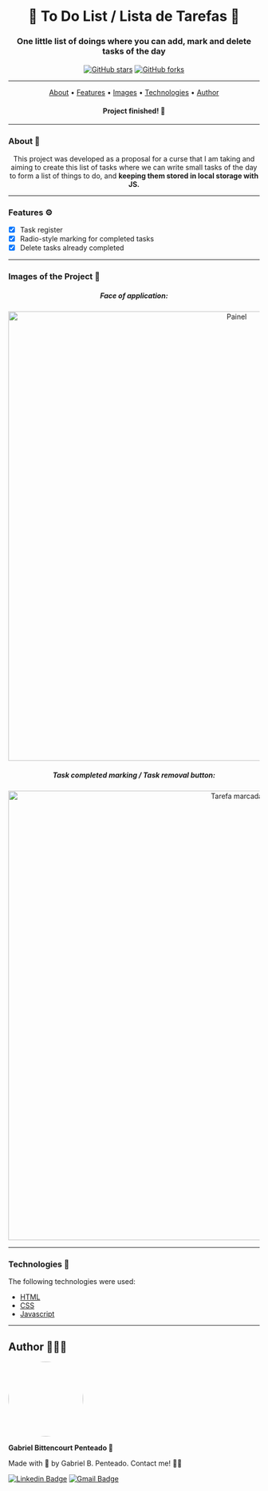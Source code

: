 <h1 align='center'> 📓 To Do List / Lista de Tarefas 📓</h1>
<h3 align='center'> One little list of doings where you can add, mark and delete tasks of the day</h3>
<div align='center'>
 <a href="https://github.com/gabrlcj/to-do-list/stargazers"><img align='center' alt="GitHub stars" src="https://img.shields.io/github/stars/gabrlcj/to-do-list"></a>
 <a href="https://github.com/gabrlcj/to-do-list/network"><img align='center' alt="GitHub forks" src="https://img.shields.io/github/forks/gabrlcj/to-do-list?color=purple"></a>
</div>

---

<p align="center">
 <a href="#about-">About</a> • 
 <a href="#features-%EF%B8%8F">Features</a> • 
 <a href='#images-of-the-project-'>Images</a> •
 <a href="#technologies-">Technologies</a> • 
 <a href="#author-">Author</a>
</p>

<h4 align='center'> Project finished! 🚀</h4>

---

### About 📝
<p align='center'>
 This project was developed as a proposal for a curse that I am taking and aiming to create this list of tasks where we can write small tasks of the day to form a list of things to do, and <b>keeping them stored in local storage with JS.</b>
</p>

---

### Features ⚙️

- [x] Task register
- [x] Radio-style marking for completed tasks
- [x] Delete tasks already completed

---

### Images of the Project 📸

<div align='center'>
  <h5 align='center'><i>Face of application:</i></h5>
  <img width='900px' src='https://user-images.githubusercontent.com/79853847/119084391-1321f880-b9d8-11eb-8def-7bcf264b45aa.png' alt='Painel'>
  <h5 align='center'><i>Task completed marking / Task removal button:</i></h5>
  <img width='900px' src='https://user-images.githubusercontent.com/79853847/119084715-ab1fe200-b9d8-11eb-94da-24af592484e5.png' alt='Tarefa marcada'>
</div>

---

### Technologies 🦾
The following technologies were used:

 - [HTML](https://www.w3schools.com/html/default.asp)
 - [CSS](https://www.w3schools.com/css/default.asp)
 - [Javascript](https://www.w3schools.com/js/default.asp)

---

## Author 🧑🏽‍🎓

<img style="border-radius: 100%;" width='150px' src="https://unavatar.now.sh/github/gabrlcj">
<p><b>Gabriel Bittencourt Penteado 🔰</b></p>

Made with 🖤 by Gabriel B. Penteado. Contact me! 👋🏽

[![Linkedin Badge](https://img.shields.io/badge/-Gabriel-orange?style=flat-square&logo=Linkedin&logoColor=white&link=https://www.linkedin.com/in/gabriel-bittencourt-penteado/)](https://www.linkedin.com/in/gabriel-bittencourt-penteado/) 
[![Gmail Badge](https://img.shields.io/badge/-gabrielbittencourt57@gmail.com-c14438?style=flat-square&logo=Gmail&logoColor=white&link=mailto:gabrielbittencourt57@gmail.com)](mailto:tgmarinho@gmail.com)
